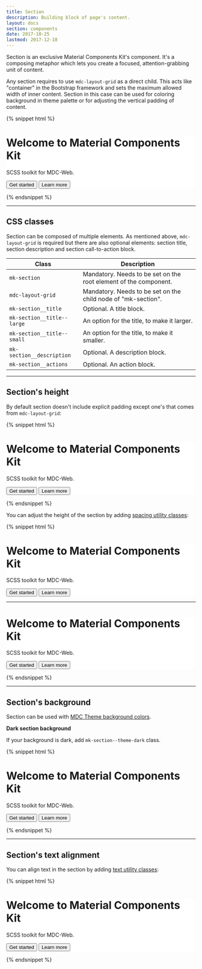 ```yaml
---
title: Section
description: Building block of page's content.
layout: docs
section: components
date: 2017-10-25
lastmod: 2017-12-18
---
```


Section is an exclusive Material Components Kit's component. It's a composing metaphor which lets you create a focused, attention-grabbing unit of content.

Any section requires to use `mdc-layout-grid` as a direct child. This acts like "container" in the
Bootstrap framework and sets the maximum allowed width of inner content. Section in this case can
be used for coloring background in theme palette or for adjusting the vertical padding of content.

{% snippet html %}
<div class="mk-section mk-ta--center mk-py--lg" style="background: #fff;">
  <div class="mdc-layout-grid">
    <h1 class="mk-section__title mk-section__title--large">Welcome to Material Components Kit</h1>
    <p class="mk-section__description">SCSS toolkit for MDC-Web.</p>
    <p class="mk-section__actions">
      <button class="mdc-button mdc-button--unelevated">Get started</button>
      <button class="mdc-button">Learn more</button>
    </p>
  </div>
</div>
{% endsnippet %}

<hr class="mk-my--md">

## CSS classes

Section can be composed of multiple elements. As mentioned above, `mdc-layout-grid` is required
but there are also optional elements: section title, section description and section call-to-action block.

| Class                      | Description                                                      |
| -------------------------- | -----------------------------------------------------------------|
| `mk-section`               | Mandatory. Needs to be set on the root element of the component.  |
| `mdc-layout-grid`          | Mandatory. Needs to be set on the child node of "mk-section".     |
| `mk-section__title`        | Optional. A title block.                                         |
| `mk-section__title--large` | An option for the title, to make it larger.                      |
| `mk-section__title--small` | An option for the title, to make it smaller.                     |
| `mk-section__description`  | Optional. A description block.                                   |
| `mk-section__actions`      | Optional. An action block.                                       |

<hr class="mk-my--md">

## Section's height

By default section doesn't include explicit padding except one's that comes from `mdc-layout-grid`:

{% snippet html %}
<div class="mk-section" style="background: #fff;">
  <div class="mdc-layout-grid">
    <h1 class="mk-section__title">Welcome to Material Components Kit</h1>
    <p class="mk-section__description">SCSS toolkit for MDC-Web.</p>
    <p class="mk-section__actions">
      <button class="mdc-button mdc-button--unelevated">Get started</button>
      <button class="mdc-button">Learn more</button>
    </p>
  </div>
</div>
{% endsnippet %}

You can adjust the height of the section by adding [spacing utility classes](../utilities/spacing/):

{% snippet html %}
<div class="mk-section mk-py--lg" style="background: #fff;">
  <div class="mdc-layout-grid">
    <h1 class="mk-section__title">Welcome to Material Components Kit</h1>
    <p class="mk-section__description">SCSS toolkit for MDC-Web.</p>
    <p class="mk-section__actions">
      <button class="mdc-button mdc-button--unelevated">Get started</button>
      <button class="mdc-button">Learn more</button>
    </p>
  </div>
</div>
<hr>
<div class="mk-section mk-py--xl" style="background: #fff;">
  <div class="mdc-layout-grid">
    <h1 class="mk-section__title mk-section__title--large">Welcome to Material Components Kit</h1>
    <p class="mk-section__description">SCSS toolkit for MDC-Web.</p>
    <p class="mk-section__actions">
      <button class="mdc-button mdc-button--unelevated">Get started</button>
      <button class="mdc-button">Learn more</button>
    </p>
  </div>
</div>
{% endsnippet %}

<hr class="mk-my--md">

## Section's background

Section can be used with [MDC Theme background colors](https://material.io/components/web/catalog/theme/#css-classes).

**Dark section background**

If your background is dark, add `mk-section--theme-dark` class.

{% snippet html %}
<div class="mk-section mk-section--theme-dark mdc-theme--primary-bg mk-py--md">
  <div class="mdc-layout-grid">
    <h1 class="mk-section__title">Welcome to Material Components Kit</h1>
    <p class="mk-section__description">SCSS toolkit for MDC-Web.</p>
    <p class="mk-section__actions">
      <button class="mdc-button mdc-theme--text-primary-on-secondary mdc-theme--secondary-bg">Get started</button>
      <button class="mdc-button mdc-button--unelevated">Learn more</button>
    </p>
  </div>
</div>
{% endsnippet %}

<hr class="mk-my--md">

## Section's text alignment

You can align text in the section by adding [text utility classes](../utilities/text/):

{% snippet html %}
<div class="mk-section mk-py--lg mk-ta--center" style="background: #fff;">
  <div class="mdc-layout-grid">
    <h1 class="mk-section__title">Welcome to Material Components Kit</h1>
    <p class="mk-section__description">SCSS toolkit for MDC-Web.</p>
    <p class="mk-section__actions">
      <button class="mdc-button mdc-button--unelevated">Get started</button>
      <button class="mdc-button">Learn more</button>
    </p>
  </div>
</div>
{% endsnippet %}
